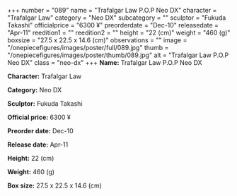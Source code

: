+++
number = "089"
name = "Trafalgar Law P.O.P Neo DX"
character = "Trafalgar Law"
category = "Neo DX"
subcategory = ""
sculptor = "Fukuda Takashi"
officialprice = "6300 ¥"
preorderdate = "Dec-10"
releasedate = "Apr-11"
reedition1 = ""
reedition2 = ""
height = "22 (cm)"
weight = "460 (g)"
boxsize = "27.5 x 22.5 x 14.6 (cm)"
observations = ""
image = "/onepiecefigures/images/poster/full/089.jpg"
thumb = "/onepiecefigures/images/poster/thumb/089.jpg"
alt = "Trafalgar Law P.O.P Neo DX"
class = "neo-dx"
+++
**Name:** Trafalgar Law P.O.P Neo DX

**Character:** Trafalgar Law

**Category:** Neo DX 

**Sculptor:** Fukuda Takashi

**Official price:** 6300 ¥

**Preorder date:** Dec-10

**Release date:** Apr-11

**Height:** 22 (cm)

**Weight:** 460 (g)

**Box size:** 27.5 x 22.5 x 14.6 (cm)
